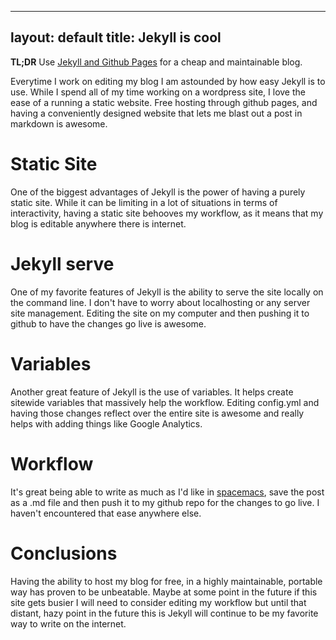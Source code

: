 
---
layout: default
title: Jekyll is cool
---

**TL;DR** Use [Jekyll and Github Pages](https://help.github.com/articles/about-github-pages-and-jekyll/) for a cheap and maintainable blog.

Everytime I work on editing my blog I am astounded by how easy Jekyll is to use.  While I spend all of my time working on a wordpress site, I love the ease of a running a static website.  Free hosting through github pages, and having a conveniently designed website that lets me blast out a post in markdown is awesome.  

# Static Site
One of the biggest advantages of Jekyll is the power of having a purely static site.  While it can be limiting in a lot of situations in terms of interactivity, having a static site behooves my workflow, as it means that my blog is editable anywhere there is internet. 

# Jekyll serve 
One of my favorite features of Jekyll is the ability to serve the site locally on the command line.  I don't have to worry about localhosting or any server site management.  Editing the site on my computer and then pushing it to github to have the changes go live is awesome. 

# Variables
Another great feature of Jekyll is the use of variables.  It helps create sitewide variables that massively help the workflow.  Editing config.yml and having those changes reflect over the entire site is awesome and really helps with adding things like Google Analytics.

# Workflow
It's great being able to write as much as I'd like in [spacemacs](http://spacemacs.org/), save the post as a .md file and then push it to my github repo for the changes to go live.  I haven't encountered that ease anywhere else.  

# Conclusions
Having the ability to host my blog for free, in a highly maintainable, portable way has proven to be unbeatable.  Maybe at some point in the future if this site gets busier I will need to consider editing my workflow but until that distant, hazy point in the future this is Jekyll will continue to be my favorite way to write on the internet.
